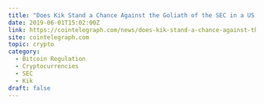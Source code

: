 ```yaml
---
title: "Does Kik Stand a Chance Against the Goliath of the SEC in a US Court?"
date: 2019-06-01T15:02:00Z
link: https://cointelegraph.com/news/does-kik-stand-a-chance-against-the-goliath-of-the-sec-in-a-us-court?utm_medium=RSS&utm_source=hune
site: cointelegraph.com
topic: crypto
category:
  - Bitcoin Regulation
  - Cryptocurrencies
  - SEC
  - Kik
draft: false
---
```


